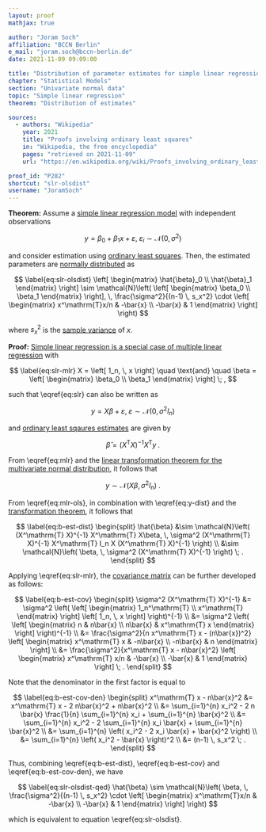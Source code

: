 ```yaml
---
layout: proof
mathjax: true

author: "Joram Soch"
affiliation: "BCCN Berlin"
e_mail: "joram.soch@bccn-berlin.de"
date: 2021-11-09 09:09:00

title: "Distribution of parameter estimates for simple linear regression"
chapter: "Statistical Models"
section: "Univariate normal data"
topic: "Simple linear regression"
theorem: "Distribution of estimates"

sources:
  - authors: "Wikipedia"
    year: 2021
    title: "Proofs involving ordinary least squares"
    in: "Wikipedia, the free encyclopedia"
    pages: "retrieved on 2021-11-09"
    url: "https://en.wikipedia.org/wiki/Proofs_involving_ordinary_least_squares#Unbiasedness_and_variance_of_%7F'%22%60UNIQ--postMath-00000037-QINU%60%22'%7F"

proof_id: "P282"
shortcut: "slr-olsdist"
username: "JoramSoch"
---
```



**Theorem:** Assume a [simple linear regression model](/D/slr) with independent observations

$$ \label{eq:slr}
y = \beta_0 + \beta_1 x + \varepsilon, \; \varepsilon_i \sim \mathcal{N}(0, \sigma^2)
$$

and consider estimation using [ordinary least squares](/P/slr-ols). Then, the estimated parameters are [normally distributed](/D/mvn) as

$$ \label{eq:slr-olsdist}
\left[ \begin{matrix} \hat{\beta}_0 \\ \hat{\beta}_1 \end{matrix} \right] \sim \mathcal{N}\left( \left[ \begin{matrix} \beta_0 \\ \beta_1 \end{matrix} \right], \, \frac{\sigma^2}{(n-1) \, s_x^2} \cdot \left[ \begin{matrix} x^\mathrm{T}x/n & -\bar{x} \\ -\bar{x} & 1 \end{matrix} \right] \right)
$$

where $s_x^2$ is the [sample variance](/D/var-samp) of $x$.


**Proof:** [Simple linear regression is a special case of multiple linear regression](/P/slr-mlr) with

$$ \label{eq:slr-mlr}
X = \left[ 1_n, \, x \right] \quad \text{and} \quad \beta = \left[ \begin{matrix} \beta_0 \\ \beta_1 \end{matrix} \right] \; ,
$$

such that \eqref{eq:slr} can also be written as

$$ \label{eq:mlr}
y = X\beta + \varepsilon, \; \varepsilon \sim \mathcal{N}(0, \sigma^2 I_n)
$$

and [ordinary least sqaures estimates](/P/mlr-ols) are given by

$$ \label{eq:mlr-ols}
\hat{\beta} = (X^\mathrm{T} X)^{-1} X^\mathrm{T} y \; .
$$

From \eqref{eq:mlr} and the [linear transformation theorem for the multivariate normal distribution](/P/mvn-ltt), it follows that

$$ \label{eq:y-dist}
y \sim \mathcal{N}\left( X\beta, \, \sigma^2 I_n \right) \; .
$$

From \eqref{eq:mlr-ols}, in combination with \eqref{eq:y-dist} and the [transformation theorem](/P/mvn-ltt), it follows that

$$ \label{eq:b-est-dist}
\begin{split}
\hat{\beta} &\sim \mathcal{N}\left( (X^\mathrm{T} X)^{-1} X^\mathrm{T} X\beta, \, \sigma^2 (X^\mathrm{T} X)^{-1} X^\mathrm{T} I_n X (X^\mathrm{T} X)^{-1} \right) \\
&\sim \mathcal{N}\left( \beta, \, \sigma^2 (X^\mathrm{T} X)^{-1} \right) \; .
\end{split}
$$

Applying \eqref{eq:slr-mlr}, the [covariance matrix](/D/mvn) can be further developed as follows:

$$ \label{eq:b-est-cov}
\begin{split}
\sigma^2 (X^\mathrm{T} X)^{-1} &= \sigma^2 \left( \left[ \begin{matrix} 1_n^\mathrm{T} \\ x^\mathrm{T} \end{matrix} \right] \left[ 1_n, \, x \right] \right)^{-1} \\
&= \sigma^2 \left( \left[ \begin{matrix} n & n\bar{x} \\ n\bar{x} & x^\mathrm{T} x \end{matrix} \right] \right)^{-1} \\
&= \frac{\sigma^2}{n x^\mathrm{T} x - (n\bar{x})^2} \left[ \begin{matrix} x^\mathrm{T} x & -n\bar{x} \\ -n\bar{x} & n \end{matrix} \right] \\
&= \frac{\sigma^2}{x^\mathrm{T} x - n\bar{x}^2} \left[ \begin{matrix} x^\mathrm{T} x/n & -\bar{x} \\ -\bar{x} & 1 \end{matrix} \right] \; .
\end{split}
$$

Note that the denominator in the first factor is equal to

$$ \label{eq:b-est-cov-den}
\begin{split}
x^\mathrm{T} x - n\bar{x}^2 &= x^\mathrm{T} x - 2 n\bar{x}^2 + n\bar{x}^2 \\
&= \sum_{i=1}^{n} x_i^2 - 2 n \bar{x} \frac{1}{n} \sum_{i=1}^{n} x_i + \sum_{i=1}^{n} \bar{x}^2 \\
&= \sum_{i=1}^{n} x_i^2 - 2 \sum_{i=1}^{n} x_i \bar{x} + \sum_{i=1}^{n} \bar{x}^2 \\
&= \sum_{i=1}^{n} \left( x_i^2 - 2 x_i \bar{x} + \bar{x}^2 \right) \\
&= \sum_{i=1}^{n} \left( x_i^2 - \bar{x} \right)^2 \\
&= (n-1) \, s_x^2 \; .
\end{split}
$$

Thus, combining \eqref{eq:b-est-dist}, \eqref{eq:b-est-cov} and \eqref{eq:b-est-cov-den}, we have

$$ \label{eq:slr-olsdist-qed}
\hat{\beta} \sim \mathcal{N}\left( \beta, \, \frac{\sigma^2}{(n-1) \, s_x^2} \cdot \left[ \begin{matrix} x^\mathrm{T}x/n & -\bar{x} \\ -\bar{x} & 1 \end{matrix} \right] \right)
$$

which is equivalent to equation \eqref{eq:slr-olsdist}.